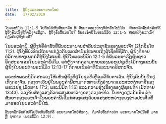 ```yaml
---
title:  ຜູ້ຍິງແລະພະຍານາກໃຫຍ່
date:   17/02/2019
---
```


`ໃນພຣະນິມິດ 12:1-5 ໂຢຮັນໄດ້ເຫັນສັນຍາລັກ ຫຼື ສັນຍານສອງຢ່າງທີ່ສຳຄັນໃນນິມິດ. ສັນຍາລັກອັນທຳອິດກໍຄື ຜູ້ຍິງຄົນໜຶ່ງທີ່ກຳລັງຈະມີລູກ. ຜູ້ຍິງຄົນນີ້ແມ່ນໃຜ? ຂໍ້ພຣະຄຳພີໃນພຣະນິມິດ 12:1-5 ສອນຫຍັງພວກເຮົາກ່ຽວກັບຜູ້ຍິງຄົນນີ້?`

ໃນພຣະຄຳພີ, ຜູ້ຍິງກໍຄືຄຳສັບທີ່ພັນລະນາພາບສຳລັບປະຊາຊົນຂອງພຣະເຈົ້າ (2ໂກລິນໂທ 11:2). ຜູ້ຍິງທີ່ບໍ່ເຄີຍເຮັດບາບກ່ຽວກັບເພດສຳພັນກໍໝາຍເຖິງຜູ້ເຊື່ອທີ່ຊື່ສັດ. ຜູ້ຍິງທີ່ຂາຍບໍລິການທາງເພດກໍຄືຜູ້ຍິງໂສເພນີ. ຜູ້ຍິໃນພຣະນິມິດ 12:1-5 ກໍພັນລະນາເຖິງຊົນຊາດອິດສະຣາເອນໃນພຣະຄໍາພີເດີມ. ແຕ່ຫຼັງຈາກຄວາມຕາຍຂອງພຣະເຢຊູເທິງໄມ້ກາງແຂນນັ້ນ ຜູ້ຍິງໃນພຣະທຳພຣະນິມິດ 12:13-17 ກໍກາຍເປັນຄຳທີ່ພັນລະນາຄຣິສຕະຈັກ.

ພຣະທຳພຣະນິມິດສະແດງໃຫ້ເຫັນຜູ້ຍິງທີ່ຢູ່ໃນຊຸດທີ່ເຫຼື້ອມຄືກັບຕາເວັນ. ຜູ້ຍິງຄົນນັ້ນຢືນຢູ່ເທິງດວງຈັນ. ດວງຕາເວັນຢູ່ໃນພຣະຄຳພີສາມາດໝາຍເຖິງອຳນາດແລະສະຫງ່າຣາສີຂອງພຣະເຢຊູ (ມັດທາຍ 17:2; ພຣະນິມິດ 1:16) ແລະຄວາມຮຸ່ງເຮືອງຂອງຜູ້ຊອບທຳ (ມັດທາຍ 13:43). ດວງຈັນສ່ອງແສງດ້ວຍແສງສະຫວ່າງຂອງດວງອາທິດ. ໃນທາງດຽວກັນນັ້ນ ຄຳສັນຍາຂອງພຣະເຈົ້າໃນພຣະຄຳພີເດີມກໍສ່ອງແສງດ້ວຍແສງສະຫວ່າງຂອງຂ່າວປະເສີດທີ່ມາຮອດໃນພຣະຄຳພີໃໝ່.

`ສັນຍາລັກອັນຕໍ່ໄປທີ່ໂຢຮັນເຫັນນັ້ນກໍຄື ພະຍານາກໃຫຍ່ສີແດງ. ຕໍ່ມາໂຢຮັນກ່າວວ່າ ພະຍານາກໃຫຍ່ນັ້ນຄື ມານ ຫຼື ຊາຕານ (ພຣະນິມິດ 12:9).`